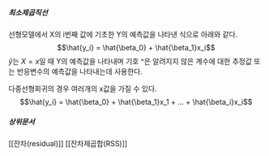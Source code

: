 
##### 최소제곱직선
선형모델에서 X의 i번째 값에 기초한 Y의 예측값을 나타낸 식으로 아래와 같다.  $$\hat{y_i} = \hat{\beta_0} + \hat{\beta_1}x_i$$
$\hat{y}$는 $X = x$일 때 Y의 예측값을 나타내며 
기호 ^은 알려지지 않은 계수에 대한 추정값 또는 반응변수의 예측값을 나타내는데 사용한다. 

다중선형회귀의 경우 여러개의 x값을 가질 수 있다.
$$\hat{y_i} = \hat{\beta_0} + \hat{\beta_1}x_1 + ... + \hat{\beta_i}x_i$$

##### 상위문서
[[잔차(residual)]] [[잔차제곱합(RSS)]]